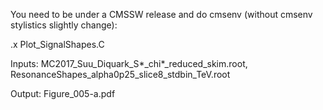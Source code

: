You need to be under a CMSSW release and do cmsenv (without cmsenv stylistics slightly change):

.x Plot_SignalShapes.C 

Inputs: MC2017_Suu_Diquark_S*_chi*_reduced_skim.root, ResonanceShapes_alpha0p25_slice8_stdbin_TeV.root 

Output: Figure_005-a.pdf
